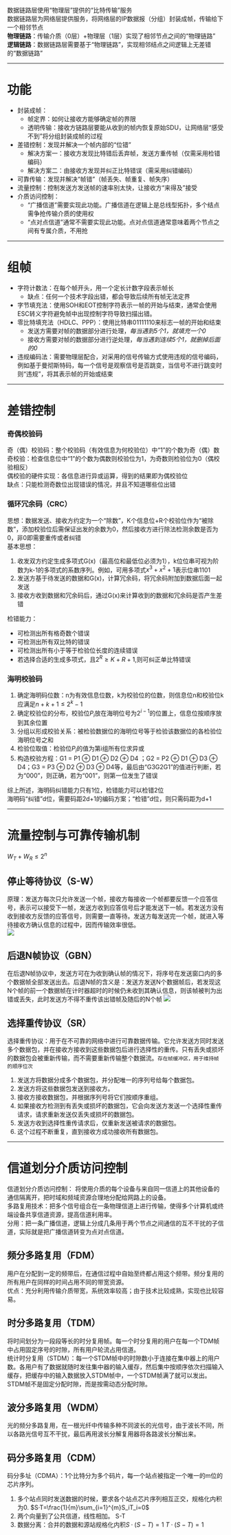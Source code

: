 数据链路层使用“物理层”提供的“比特传输”服务  
数据链路层为网络层提供服务，将网络层的IP数据报（分组）封装成帧，传输给下一个相邻节点    
**物理链路**：传输介质（0层）+物理层（1层）实现了相邻节点之间的“物理链路”  
**逻辑链路**：数据链路层需要基于“物理链路”，实现相邻结点之间逻辑上无差错的“数据链路”  

---
# 功能
+ 封装成帧：
	+ 帧定界：如何让接收方能够确定帧的界限
	+ 透明传输：接收方链路层要能从收到的帧内恢复原始SDU，让网络层“感受不到”将分组封装成帧的过程
+ 差错控制：发现并解决一个帧内部的“位错”
	+ 解决方案一：接收方发现比特错后丢弃帧，发送方重传帧（仅需采用检错编码）
	+ 解决方案二：由接收方发现并纠正比特错误（需采用纠错编码）
+ 可靠传输：发现并解决“帧错”（帧丢失、帧重复、帧失序）
+ 流量控制：控制发送方发送帧的速率别太快，让接收方“来得及”接受
+ 介质访问控制：
	+ “广播信道”需要实现此功能。广播信道在逻辑上是总线型拓扑，多个结点需争抢传输介质的使用权
	+ “点对点信道”通常不需要实现此功能。点对点信道通常意味着两个节点之间有专属介质，不用抢
---
# 组帧
+ 字符计数法：在每个帧开头，用一个定长计数字段表示帧长
	+ 缺点：任何一个技术字段出错，都会导致后续所有帧无法定界
+ 字节填充法：使用SOH和EOT控制字符表示一帧的开始与结束，通常会使用ESC转义字符避免帧中出现控制字符导致扫描出错。
+ 零比特填充法（HDLC、PPP）：使用比特串01111110来标志一帧的开始和结束
	+ 发送方需要对帧的数据部分进行处理，*每当遇到5个1，就填充一个0*
	+ 接收方需要对帧的数据部分进行逆处理，*每当遇到连续5个1，就删掉后面的0*
+ 违规编码法：需要物理层配合，对采用的信号传输方式使用违规的信号编码，例如基于曼彻斯特码，每一个信号是观察信号是否跳变，当信号不进行跳变时则“违规”，将其表示帧的开始或结束
---
# 差错控制
### 奇偶校验码
奇（偶）校验码：整个校验码（有效信息为何校验位）中“1”的个数为奇（偶）数    
奇校验：检查信息位中“1”的个数为偶数则校验位为1，为奇数则检验位为0（偶校验相反）  
偶校验的硬件实现：各信息进行异或运算，得到的结果即为偶校验位  
缺点：只能检测奇数位出现错误的情况，并且不知道哪些位出错
### 循环冗余码（CRC）
思想：数据发送、接收方约定为一个“除数”，K个信息位+R个校验位作为“被除数”，添加校验位后需保证出发的余数为0，然后接收方进行除法检测余数是否为0，非0即需要重传或者纠错  
基本思想：
1. 收发双方约定生成多项式G(x)（最高位和最低位必须为1），k位位串可视为阶数为k-1的多项式的系数序列。例如，可用多项式$x^3+x^2+1$表示位串1101
2. 发送方基于待发送的数据和G(x)，计算冗余码，将冗余码附加到数据后面一起发送
3. 接收方收到数据和冗余码后，通过G(x)来计算收到的数据和冗余码是否产生差错

检错能力：
+ 可检测出所有格奇数个错误
+ 可检测出所有双比特的错误
+ 可检测出所有小于等于检验位长度的连续错误
+ 若选择合适的生成多项式，且$2^R\geq K+R+1$,则可纠正单比特错误
### 海明校验码
1. 确定海明码位数：n为有效信息位数，k为校验位的位数，则信息位n和校验位k应满足$n+k+1\leq2^k-1$
2. 确定校验位的分布，校验位$P_i$放在海明位号为$2^{i-1}$的位置上，信息位按顺序放到其余位置
3. 分组以形成校验关系：被检验数据位的海明位号等于检验该数据位的各检验位海明位号之和
4. 检验位取值：检验位$P_i$的值为第i组所有位求异或
5. 构造校验方程：G1 = P1 ⊕ D1 ⊕ D2 ⊕ D4 ；G2 = P2 ⊕ D1 ⊕ D3 ⊕ D4；G3 = P3 ⊕ D2 ⊕ D3 ⊕ D4等，最后由“G3G2G1”的值进行判断，若为“000”，则正确，若为“001”，则第一位发生了错误

综上所述，海明码纠错能力只有1位，检错能力可以检错2位    
海明码“纠错”d位，需要码距2d+1的编码方案；“检错”d位，则只需码距为d+1  

---
# 流量控制与可靠传输机制
$W_T+W_R\leq2^n$  
## 停止等待协议（S-W）
原理：发送方每次只允许发送一个帧，接收方每接收一个帧都要反馈一个应答信号，表示可以接受下一帧，发送方收到应答信号后才能发送下一帧。若发送方没有收到接收方反馈的应答信号，则需要一直等待。发送方每发送完一个帧，就进入等待接收方确认信息的过程中，因而传输效率很低。  
![](assets/SW.png)
## 后退N帧协议（GBN）
在后退N帧协议中，发送方可在为收到确认帧的情况下，将序号在发送窗口内的多个数据帧全部发送出去。后退N帧的含义是：发送方发送N个数据帧后，若发现这N个帧的前一个数据帧在计时器超时的时候仍未收到其确认信息，则该帧被判为出错或丢失，此时发送方不得不重传该出错帧及随后的N个帧
![](assets/GBN.png)
## 选择重传协议（SR）
选择重传协议：用于在不可靠的网络中进行可靠数据传输。它允许发送方同时发送多个数据包，并在接收方接收到这些数据包后进行选择性的重传。只有丢失或损坏的数据包会被重新传输，而不需要重新传输整个数据流。`存在帧缓冲区，用于维持帧的顺序位次`  
1. 发送方将数据分成多个数据包，并分配唯一的序列号给每个数据包。
2. 发送方将这些数据包发送到接收方。
3. 接收方接收数据包，并根据序列号将它们按顺序重组。
4. 如果接收方检测到有丢失或损坏的数据包，它会向发送方发送一个选择性重传请求，请求重新发送仅丢失或损坏的数据包。
5. 发送方收到选择性重传请求后，仅重新发送被请求的数据包。
6. 这个过程不断重复，直到接收方成功接收所有数据包。

---
# 信道划分介质访问控制
信道划分介质访问控制：  将使用介质的每个设备与来自同一信道上的其他设备的通信隔离开，把时域和频域资源合理地分配给网路上的设备。  
多路复用技术：把多个信号组合在一条物理信道上进行传输，使得多个计算机或终端设备共享信道资源，提高信道利用率。  
分用：把一条广播信道，逻辑上分成几条用于两个节点之间通信的互不干扰的子信道，实际就是把广播信道转变为点对点信道。  
## 频分多路复用（FDM）
用户在分配到一定的频带后，在通信过程中自始至终都占用这个频带。频分复用的所有用户在同样的时间占用不同的带宽资源。  
优点：充分利用传输介质带宽，系统效率较高；由于技术比较成熟，实现也比较容易。  
## 时分多路复用（TDM）
将时间划分为一段段等长的时分复用帧。每一个时分复用的用户在每一个TDM帧中占用固定序号的时隙，所有用户轮流占用信道。  
统计时分复用（STDM）：每一个STDM帧中的时隙数小于连接在集中器上的用户数。各用户有了数据就随时发往集中器的输入缓存，然后集中按顺序依次扫描输入缓存，把缓存中的输入数据放入STDM帧中，一个STDM帧满了就可以发出。STDM帧不是固定分配时隙，而是按需动态分配时隙。  
## 波分多路复用（WDM）
光的频分多路复用，在一根光纤中传输多种不同波长的光信号，由于波长不同，所以各路光信号互不干扰，最后再用波长分解复用器将各路波长分解出来。  
## 码分多路复用（CDM）
码分多址（CDMA）：1个比特分为多个码片，每一个站点被指定一个唯一的m位的芯片序列。
1. 多个站点同时发送数据的时候，要求各个站点芯片序列相互正交，规格化内积为0.     $S·T=\frac{1}{m}\sum_{i=1}^{m}S_iT_i=0$
2. 两个向量到了公共信道，线性相加。  S-T
3. 数据分离：合并的数据和源站规格化内积$S·(S-T)=1 \ T·(S-T)=1$
